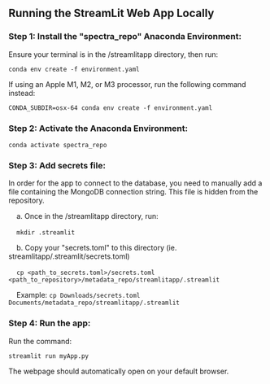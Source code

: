 ## Running the StreamLit Web App Locally
### Step 1: Install the "spectra_repo" Anaconda Environment:
Ensure your terminal is in the /streamlitapp directory, then run:

`conda env create -f environment.yaml`

If using an Apple M1, M2, or M3 processor, run the following command instead:

`CONDA_SUBDIR=osx-64 conda env create -f environment.yaml`

### Step 2: Activate the Anaconda Environment:
`conda activate spectra_repo`

### Step 3: Add secrets file:
In order for the app to connect to the database, you need to manually add a file containing the MongoDB connection string. This file is hidden from the repository.

&nbsp;&nbsp;&nbsp;&nbsp;a. Once in the /streamlitapp directory, run:

&nbsp;&nbsp;&nbsp;&nbsp;`mkdir .streamlit`

&nbsp;&nbsp;&nbsp;&nbsp;b. Copy your "secrets.toml" to this directory (ie. streamlitapp/.streamlit/secrets.toml)

&nbsp;&nbsp;&nbsp;&nbsp;`cp <path_to_secrets.toml>/secrets.toml <path_to_repository>/metadata_repo/streamlitapp/.streamlit`

&nbsp;&nbsp;&nbsp;&nbsp;Example: `cp Downloads/secrets.toml Documents/metadata_repo/streamlitapp/.streamlit`

### Step 4: Run the app:
Run the command:

`streamlit run myApp.py`

The webpage should automatically open on your default browser.
